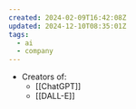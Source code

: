 ```yaml
---
created: 2024-02-09T16:42:08Z
updated: 2024-12-10T08:35:01Z
tags:
  - ai
  - company
---
```

- Creators of:
	- [[ChatGPT]]
	- [[DALL-E]]